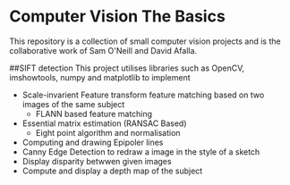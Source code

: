 # Computer Vision The Basics
This repository is a collection of small computer vision projects and is the collaborative work of Sam O'Neill and David Afalla.

##SIFT detection
This project utilises libraries such as OpenCV, imshowtools, numpy and matplotlib to implement
* Scale-invarient Feature transform feature matching based on two images of the same subject
    * FLANN based feature matching
* Essential matrix estimation (RANSAC Based)
    * Eight point algorithm and normalisation
* Computing and drawing Epipoler lines
* Canny Edge Detection to redraw a image in the style of a sketch
* Display disparity betwwen given images 
* Compute and display a depth map of the subject
 
   

